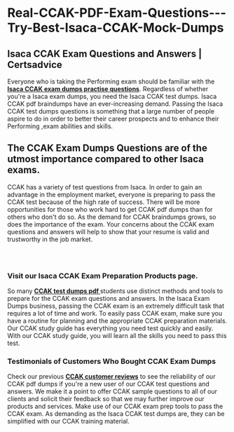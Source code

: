 # Real-CCAK-PDF-Exam-Questions---Try-Best-Isaca-CCAK-Mock-Dumps
<h2><strong>Isaca CCAK Exam Questions and Answers | Certsadvice</strong></h2> <p>Everyone who is taking the Performing exam should be familiar with the <a href="http://www.certsadvice.com/isaca/ccak-practice-questions"><strong>Isaca CCAK exam dumps practise questions</strong></a>. Regardless of whether you&#39;re a Isaca exam dumps, you need the Isaca CCAK test dumps. Isaca CCAK pdf braindumps have an ever-increasing demand. Passing the Isaca CCAK test dumps questions is something that a large number of people aspire to do in order to better their career prospects and to enhance their Performing ,exam abilities and skills.</p> <h2><strong>The CCAK Exam Dumps Questions are of the utmost importance compared to other Isaca exams.</strong></h2> <p>CCAK has a variety of test questions from Isaca. In order to gain an advantage in the employment market, everyone is preparing to pass the CCAK test because of the high rate of success. There will be more opportunities for those who work hard to get CCAK pdf dumps than for others who don&#39;t do so. As the demand for CCAK braindumps grows, so does the importance of the exam. Your concerns about the CCAK exam questions and answers will help to show that your resume is valid and trustworthy in the job market.</p> <p><a href="http://www.certsadvice.com/isaca/ccak-practice-questions" style="display: block; padding: 1em 0; text-align: center; "><img alt="" src="https://1.bp.blogspot.com/-RUOr8Wn-CRk/YUYAxC8kcHI/AAAAAAAAAnw/F7BbdI3tw8QDj5z8iX0vQAioQzKiUxduwCLcBGAsYHQ/s0/unnamed.jpg" /></a></p> <h3><strong>Visit our Isaca CCAK Exam Preparation Products page.</strong></h3> <p>So many <a href="http://www.certsadvice.com/isaca/ccak-practice-questions"><strong>CCAK test dumps pdf </strong></a>students use distinct methods and tools to prepare for the CCAK exam questions and answers. In the Isaca Exam Dumps business, passing the CCAK exam is an extremely difficult task that requires a lot of time and work. To easily pass CCAK exam, make sure you have a routine for planning and the appropriate CCAK preparation materials. Our CCAK study guide has everything you need test quickly and easily. With our CCAK study guide, you will learn all the skills you need to pass this test.</p> <h3><strong>Testimonials of Customers Who Bought CCAK Exam Dumps</strong></h3> <p>Check our previous <a href="http://www.certsadvice.com/isaca/ccak-practice-questions"><strong>CCAK customer reviews</strong></a> to see the reliability of our CCAK pdf dumps if you&#39;re a new user of our CCAK test questions and answers. We make it a point to offer CCAK sample questions to all of our clients and solicit their feedback so that we may further improve our products and services. Make use of our CCAK exam prep tools to pass the CCAK exam. As demanding as the Isaca CCAK test dumps are, they can be simplified with our CCAK training material.</p>
